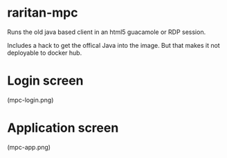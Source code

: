 # raritan-mpc
Runs the old java based client in an html5 guacamole or RDP session.

Includes a hack to get the offical Java into the image.  But that makes it not deployable to docker hub.

# Login screen
(mpc-login.png)

# Application screen
(mpc-app.png)

